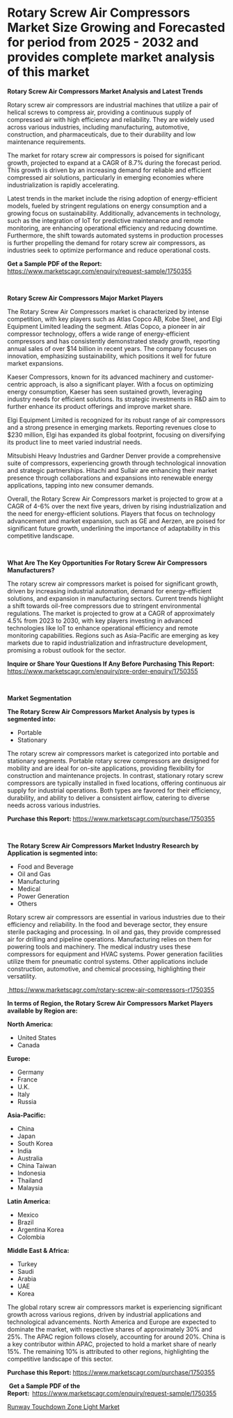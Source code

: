 <p><h1>Rotary Screw Air Compressors Market Size Growing and Forecasted for period from 2025 - 2032 and provides complete market analysis of this market</h1></p><p><strong>Rotary Screw Air Compressors Market Analysis and Latest Trends</strong></p>
<p><p>Rotary screw air compressors are industrial machines that utilize a pair of helical screws to compress air, providing a continuous supply of compressed air with high efficiency and reliability. They are widely used across various industries, including manufacturing, automotive, construction, and pharmaceuticals, due to their durability and low maintenance requirements.</p><p>The market for rotary screw air compressors is poised for significant growth, projected to expand at a CAGR of 8.7% during the forecast period. This growth is driven by an increasing demand for reliable and efficient compressed air solutions, particularly in emerging economies where industrialization is rapidly accelerating. </p><p>Latest trends in the market include the rising adoption of energy-efficient models, fueled by stringent regulations on energy consumption and a growing focus on sustainability. Additionally, advancements in technology, such as the integration of IoT for predictive maintenance and remote monitoring, are enhancing operational efficiency and reducing downtime. Furthermore, the shift towards automated systems in production processes is further propelling the demand for rotary screw air compressors, as industries seek to optimize performance and reduce operational costs.</p></p>
<p><strong>Get a Sample PDF of the Report:&nbsp;</strong> <a href="https://www.marketscagr.com/enquiry/request-sample/1750355?utm_campaign=2487&utm_medium=2&utm_source=Github&utm_content=ia&utm_term=19022025&utm_id=rotary-screw-air-compressors">https://www.marketscagr.com/enquiry/request-sample/1750355</a></p>
<p>&nbsp;</p>
<p><strong>Rotary Screw Air Compressors Major Market Players</strong></p>
<p><p>The Rotary Screw Air Compressors market is characterized by intense competition, with key players such as Atlas Copco AB, Kobe Steel, and Elgi Equipment Limited leading the segment. Atlas Copco, a pioneer in air compressor technology, offers a wide range of energy-efficient compressors and has consistently demonstrated steady growth, reporting annual sales of over $14 billion in recent years. The company focuses on innovation, emphasizing sustainability, which positions it well for future market expansions.</p><p>Kaeser Compressors, known for its advanced machinery and customer-centric approach, is also a significant player. With a focus on optimizing energy consumption, Kaeser has seen sustained growth, leveraging industry needs for efficient solutions. Its strategic investments in R&D aim to further enhance its product offerings and improve market share.</p><p>Elgi Equipment Limited is recognized for its robust range of air compressors and a strong presence in emerging markets. Reporting revenues close to $230 million, Elgi has expanded its global footprint, focusing on diversifying its product line to meet varied industrial needs.</p><p>Mitsubishi Heavy Industries and Gardner Denver provide a comprehensive suite of compressors, experiencing growth through technological innovation and strategic partnerships. Hitachi and Sullair are enhancing their market presence through collaborations and expansions into renewable energy applications, tapping into new consumer demands.</p><p>Overall, the Rotary Screw Air Compressors market is projected to grow at a CAGR of 4-6% over the next five years, driven by rising industrialization and the need for energy-efficient solutions. Players that focus on technology advancement and market expansion, such as GE and Aerzen, are poised for significant future growth, underlining the importance of adaptability in this competitive landscape.</p></p>
<p>&nbsp;</p>
<p><strong>What Are The Key Opportunities For Rotary Screw Air Compressors Manufacturers?</strong></p>
<p><p>The rotary screw air compressors market is poised for significant growth, driven by increasing industrial automation, demand for energy-efficient solutions, and expansion in manufacturing sectors. Current trends highlight a shift towards oil-free compressors due to stringent environmental regulations. The market is projected to grow at a CAGR of approximately 4.5% from 2023 to 2030, with key players investing in advanced technologies like IoT to enhance operational efficiency and remote monitoring capabilities. Regions such as Asia-Pacific are emerging as key markets due to rapid industrialization and infrastructure development, promising a robust outlook for the sector.</p></p>
<p><strong>Inquire or Share Your Questions If Any Before Purchasing This Report:</strong> <a href="https://www.marketscagr.com/enquiry/pre-order-enquiry/1750355?utm_campaign=2487&utm_medium=2&utm_source=Github&utm_content=ia&utm_term=19022025&utm_id=rotary-screw-air-compressors">https://www.marketscagr.com/enquiry/pre-order-enquiry/1750355</a></p>
<p>&nbsp;</p>
<p><strong>Market Segmentation</strong></p>
<p><strong>The Rotary Screw Air Compressors Market Analysis by types is segmented into:</strong></p>
<p><ul><li>Portable</li><li>Stationary</li></ul></p>
<p><p>The rotary screw air compressors market is categorized into portable and stationary segments. Portable rotary screw compressors are designed for mobility and are ideal for on-site applications, providing flexibility for construction and maintenance projects. In contrast, stationary rotary screw compressors are typically installed in fixed locations, offering continuous air supply for industrial operations. Both types are favored for their efficiency, durability, and ability to deliver a consistent airflow, catering to diverse needs across various industries.</p></p>
<p><strong>Purchase this Report:&nbsp;</strong><a href="https://www.marketscagr.com/purchase/1750355?utm_campaign=2487&utm_medium=2&utm_source=Github&utm_content=ia&utm_term=19022025&utm_id=rotary-screw-air-compressors">https://www.marketscagr.com/purchase/1750355</a></p>
<p>&nbsp;</p>
<p><strong>The Rotary Screw Air Compressors Market Industry Research by Application is segmented into:</strong></p>
<p><ul><li>Food and Beverage</li><li>Oil and Gas</li><li>Manufacturing</li><li>Medical</li><li>Power Generation</li><li>Others</li></ul></p>
<p><p>Rotary screw air compressors are essential in various industries due to their efficiency and reliability. In the food and beverage sector, they ensure sterile packaging and processing. In oil and gas, they provide compressed air for drilling and pipeline operations. Manufacturing relies on them for powering tools and machinery. The medical industry uses these compressors for equipment and HVAC systems. Power generation facilities utilize them for pneumatic control systems. Other applications include construction, automotive, and chemical processing, highlighting their versatility.</p></p>
<p><a href="https://www.marketscagr.com/rotary-screw-air-compressors-r1750355?utm_campaign=2487&utm_medium=2&utm_source=Github&utm_content=ia&utm_term=19022025&utm_id=rotary-screw-air-compressors">&nbsp;https://www.marketscagr.com/rotary-screw-air-compressors-r1750355</a></p>
<p><strong>In terms of Region, the Rotary Screw Air Compressors Market Players available by Region are:</strong></p>
<p>
    <p> <strong> North America: </strong>
        <ul>
            <li>United States</li>
            <li>Canada</li>
        </ul>
        </p> 
    <p> <strong> Europe: </strong>
        <ul>
            <li>Germany</li>
            <li>France</li>
            <li>U.K.</li>
            <li>Italy</li>
            <li>Russia</li>
        </ul>
        </p> 
    <p> <strong> Asia-Pacific: </strong>
        <ul>
            <li>China</li>
            <li>Japan</li>
            <li>South Korea</li>
            <li>India</li>
            <li>Australia</li>
            <li>China Taiwan</li>
            <li>Indonesia</li>
            <li>Thailand</li>
            <li>Malaysia</li>
        </ul>
        </p> 
    <p> <strong> Latin America: </strong>
        <ul>
            <li>Mexico</li>
            <li>Brazil</li>
            <li>Argentina Korea</li>
            <li>Colombia</li>
        </ul>
        </p> 
    <p> <strong> Middle East & Africa: </strong>
        <ul>
            <li>Turkey</li>
            <li>Saudi</li>
            <li>Arabia</li>
            <li>UAE</li>
            <li>Korea</li>
        </ul>
    </p>
    </p>
<p><p>The global rotary screw air compressors market is experiencing significant growth across various regions, driven by industrial applications and technological advancements. North America and Europe are expected to dominate the market, with respective shares of approximately 30% and 25%. The APAC region follows closely, accounting for around 20%. China is a key contributor within APAC, projected to hold a market share of nearly 15%. The remaining 10% is attributed to other regions, highlighting the competitive landscape of this sector.</p></p>
<p><strong>Purchase this Report: </strong><a href="https://www.marketscagr.com/purchase/1750355?utm_campaign=2487&utm_medium=2&utm_source=Github&utm_content=ia&utm_term=19022025&utm_id=rotary-screw-air-compressors">https://www.marketscagr.com/purchase/1750355</a></p>
<p>&nbsp;<strong>Get a Sample PDF of the Report:&nbsp;&nbsp;</strong><a href="https://www.marketscagr.com/enquiry/request-sample/1750355?utm_campaign=2487&utm_medium=2&utm_source=Github&utm_content=ia&utm_term=19022025&utm_id=rotary-screw-air-compressors">https://www.marketscagr.com/enquiry/request-sample/1750355</a></p>
<p><strong></strong></p>
<p><p><a href="https://github.com/ccreola81/Market-Research-Report-List-1/blob/main/runway-touchdown-zone-light-market.md?utm_campaign=2487&utm_medium=2&utm_source=Github&utm_content=ia&utm_term=19022025&utm_id=rotary-screw-air-compressors">Runway Touchdown Zone Light Market</a></p></p>
